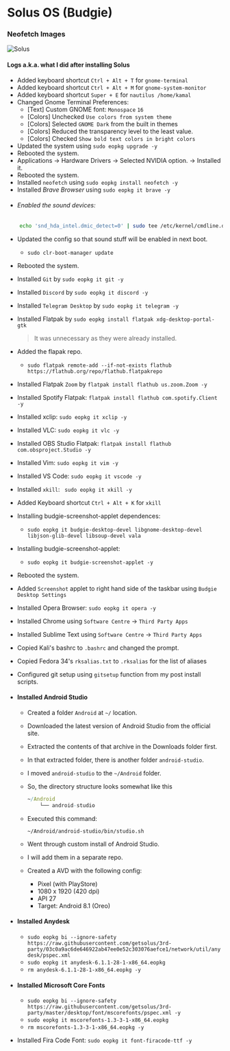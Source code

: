 # Solus OS (Budgie)

### Neofetch Images

![Solus](https://i.imgur.com/ZtqCyeZ.png)

#### Logs a.k.a. what I did after installing Solus

-   Added keyboard shortcut `Ctrl + Alt + T` for `gnome-terminal`
-   Added keyboard shortcut `Ctrl + Alt + M` for `gnome-system-monitor`
-   Added keyboard shortcut `Super + E` for `nautilus /home/kamal`
-   Changed Gnome Terminal Preferences:
    -   [Text] Custom GNOME font: `Monospace` `16`
    -   [Colors] Unchecked `Use colors from system theme`
    -   [Colors] Selected `GNOME Dark` from the built in themes
    -   [Colors] Reduced the transparency level to the least value.
    -   [Colors] Checked `Show bold text colors in bright colors`
-   Updated the system using `sudo eopkg upgrade -y`
-   Rebooted the system.
-   Applications -> Hardware Drivers -> Selected NVIDIA option. -> Installed it.
-   Rebooted the system.
-   Installed `neofetch` using `sudo eopkg install neofetch -y`
-   Installed _Brave Browser_ using `sudo eopkg it brave -y`
-   ###### Enabled the sound devices:

```sh
    echo 'snd_hda_intel.dmic_detect=0' | sudo tee /etc/kernel/cmdline.d/sound.conf`
```

-   Updated the config so that sound stuff will be enabled in next boot.
    -   `sudo clr-boot-manager update`
-   Rebooted the system.
-   Installed `Git` by `sudo eopkg it git -y`
-   Installed `Discord` by `sudo eopkg it discord -y`
-   Installed `Telegram Desktop` by `sudo eopkg it telegram -y`
-   Installed Flatpak by `sudo eopkg install flatpak xdg-desktop-portal-gtk`
    > It was unnecessary as they were already installed.
-   Added the flapak repo.
    -   `sudo flatpak remote-add --if-not-exists flathub https://flathub.org/repo/flathub.flatpakrepo`
-   Installed Flatpak `Zoom` by `flatpak install flathub us.zoom.Zoom -y`
-   Installed Spotify Flatpak: `flatpak install flathub com.spotify.Client -y`
-   Installed xclip: `sudo eopkg it xclip -y`
-   Installed VLC: `sudo eopkg it vlc -y`
-   Installed OBS Studio Flatpak: `flatpak install flathub com.obsproject.Studio -y`
-   Installed Vim: `sudo eopkg it vim -y`
-   Installed VS Code: `sudo eopkg it vscode -y`
-   Installed `xkill`: ` sudo eopkg it xkill -y`
-   Added Keyboard shortcut `Ctrl + Alt + K` for `xkill`
-   Installing budgie-screenshot-applet dependences:
    -   `sudo eopkg it budgie-desktop-devel libgnome-desktop-devel libjson-glib-devel libsoup-devel vala`
-   Installing budgie-screenshot-applet:
    -   `sudo eopkg it budgie-screenshot-applet -y`
-   Rebooted the system.
-   Added `Screenshot` applet to right hand side of the taskbar using `Budgie Desktop Settings`
-   Installed Opera Browser: `sudo eopkg it opera -y`
-   Installed Chrome using `Software Centre` -> `Third Party Apps`
-   Installed Sublime Text using `Software Centre` -> `Third Party Apps`
-   Copied Kali's bashrc to `.bashrc` and changed the prompt.
-   Copied Fedora 34's `rksalias.txt` to `.rksalias` for the list of aliases
-   Configured git setup using `gitsetup` function from my post install scripts.

-   #### Installed Android Studio

    -   Created a folder `Android` at `~/` location.
    -   Downloaded the latest version of Android Studio from the official site.
    -   Extracted the contents of that archive in the Downloads folder first.
    -   In that extracted folder, there is another folder `android-studio`.
    -   I moved `android-studio` to the `~/Android` folder.
    -   So, the directory structure looks somewhat like this

        ```nim
        ~/Android
            └── android-studio
        ```

    -   Executed this command:

        ```
        ~/Android/android-studio/bin/studio.sh
        ```

    -   Went through custom install of Android Studio.
    -   I will add them in a separate repo.
    -   Created a AVD with the following config:
        -   Pixel (with PlayStore)
        -   1080 x 1920 (420 dpi)
        -   API 27
        -   Target: Android 8.1 (Oreo)

-   #### Installed Anydesk

    -   `sudo eopkg bi --ignore-safety https://raw.githubusercontent.com/getsolus/3rd-party/03c0a9ac6de646922ab47ee0e52c303076aefce1/network/util/anydesk/pspec.xml`
    -   `sudo eopkg it anydesk-6.1.1-28-1-x86_64.eopkg`
    -   `rm anydesk-6.1.1-28-1-x86_64.eopkg -y`

-   #### Installed Microsoft Core Fonts

    -   `sudo eopkg bi --ignore-safety https://raw.githubusercontent.com/getsolus/3rd-party/master/desktop/font/mscorefonts/pspec.xml -y`
    -   `sudo eopkg it mscorefonts-1.3-3-1-x86_64.eopkg`
    -   `rm mscorefonts-1.3-3-1-x86_64.eopkg -y`

-   Installed Fira Code Font: `sudo eopkg it font-firacode-ttf -y`
